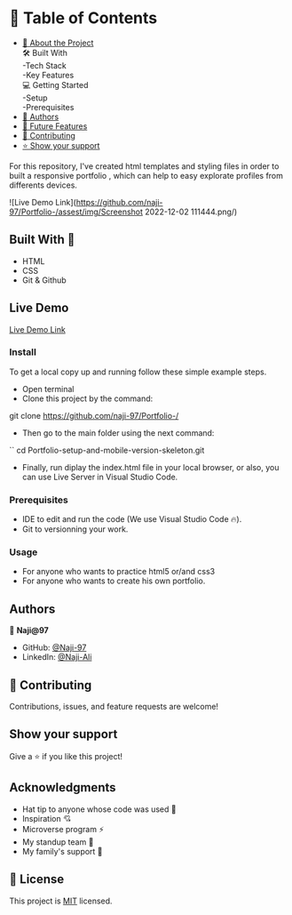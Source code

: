 
# 📗 Table of Contents

- [📖 About the Project](#about-project)<br>
  🛠 Built With<br>
  -Tech Stack<br>
  -Key Features<br>
  💻 Getting Started<br>
  -Setup<br>
  -Prerequisites<br>
- [👥 Authors](#authors)<br>
- [🔭 Future Features](#future-features)
- [🤝 Contributing](#contributing)
- [⭐️ Show your support](#support)




For this repository, I've created html templates and styling files in order to built a responsive portfolio , which can help to easy explorate profiles from differents devices.

![Live Demo Link](<https://github.com/naji-97/Portfolio-/assest/img/Screenshot> 2022-12-02 111444.png/)

## Built With 🔨

- HTML
- CSS
- Git & Github

## Live Demo

[Live Demo Link](https://naji-97.github.io/Portfolio-/)

### Install

To get a local copy up and running follow these simple example steps.

- Open terminal
- Clone this project by the command:

git clone <https://github.com/naji-97/Portfolio-/>

- Then go to the main folder using the next command:

``
cd Portfolio-setup-and-mobile-version-skeleton.git

- Finally, run diplay the index.html file in your local browser, or also, you can use Live Server in Visual Studio Code.

### Prerequisites

- IDE to edit and run the code (We use Visual Studio Code 🔥).
- Git to versionning your work.

### Usage

- For anyone who wants to practice html5 or/and css3
- For anyone who wants to create his own portfolio.

## Authors

👤 **Naji@97**

- GitHub: [@Naji-97](https://github.com/Naji-97)
- LinkedIn: [@Naji-Ali](https://www.linkedin.com/in/naji-ali-55b5421b3//)

## 🤝 Contributing

Contributions, issues, and feature requests are welcome!

## Show your support

Give a ⭐️ if you like this project!

## Acknowledgments

- Hat tip to anyone whose code was used 🔰
- Inspiration 💘
- Microverse program ⚡
- My standup team 🏹
- My family's support 🙌

## 📝 License

This project is [MIT](./LICENSE) licensed.
